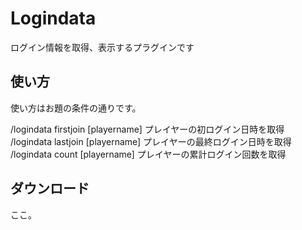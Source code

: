 # Logindata
ログイン情報を取得、表示するプラグインです

## 使い方
使い方はお題の条件の通りです。

/logindata firstjoin [playername]   プレイヤーの初ログイン日時を取得  
/logindata lastjoin [playername]    プレイヤーの最終ログイン日時を取得  
/logindata count [playername]       プレイヤーの累計ログイン回数を取得  

## ダウンロード
ここ。

